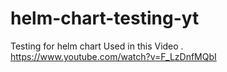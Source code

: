 # helm-chart-testing-yt
Testing for helm chart
Used in this Video .
https://www.youtube.com/watch?v=F_LzDnfMQbI